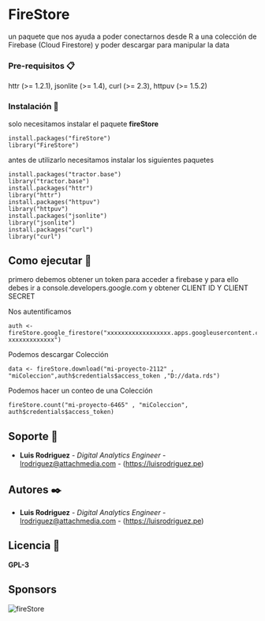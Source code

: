 # FireStore

un paquete que nos ayuda a poder conectarnos desde R a una colección de Firebase (Cloud Firestore)  y poder descargar para manipular la data 
 
 
### Pre-requisitos 📋

  httr (>= 1.2.1),
  jsonlite (>= 	1.4),
  curl (>= 2.3),
  httpuv (>= 1.5.2)





### Instalación 🔧

solo necesitamos instalar el paquete **fireStore**

```
install.packages("fireStore")
library("FireStore")
```

antes de utilizarlo necesitamos instalar los siguientes paquetes

```
install.packages("tractor.base")
library("tractor.base") 
install.packages("httr")
library("httr")
install.packages("httpuv")
library("httpuv")
install.packages("jsonlite")
library("jsonlite")
install.packages("curl")
library("curl")
```

## Como ejecutar 🔩

primero debemos obtener un token para acceder a firebase y para ello debes ir a console.developers.google.com  y obtener  CLIENT ID Y CLIENT SECRET 

Nos autentificamos
```
auth <- fireStore.google_firestore("xxxxxxxxxxxxxxxxxx.apps.googleusercontent.com","-xxxxxxxxxxxxx") 
```

Podemos descargar Colección
```
data <- fireStore.download("mi-proyecto-2112" , "miColeccion",auth$credentials$access_token ,"D://data.rds")
```

Podemos hacer un conteo de una Colección
```
fireStore.count("mi-proyecto-6465" , "miColeccion", auth$credentials$access_token)
```

## Soporte 📖

* **Luis Rodriguez** - *Digital Analytics Engineer* - <lrodriguez@attachmedia.com> - (https://luisrodriguez.pe) 

## Autores ✒️

* **Luis Rodriguez** - *Digital Analytics Engineer* - <lrodriguez@attachmedia.com> - (https://luisrodriguez.pe) 


## Licencia 📄

**GPL-3**

## Sponsors

![fireStore](https://image.prntscr.com/image/GZc4BL92SOix1qVBgiPVRg.png)

